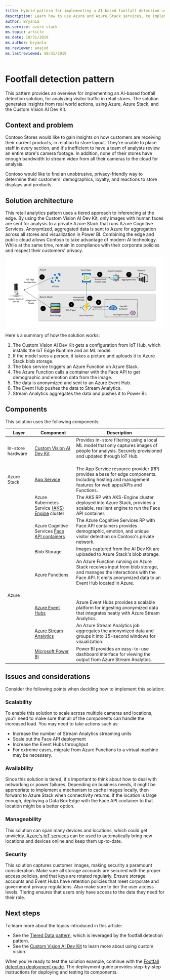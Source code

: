 ```yaml
---
title: Hybrid pattern for implementing a AI-based footfall detection using Azure and Azure Stack
description: Learn how to use Azure and Azure Stack services, to implement an AI-based footfall detection solution for analyzing retail store traffic.
author: BryanLa
ms.service: azure-stack
ms.topic: article
ms.date: 10/31/2019
ms.author: bryanla
ms.reviewer: anajod
ms.lastreviewed: 10/31/2019
---
```


# Footfall detection pattern

This pattern provides an overview for implementing an AI-based footfall detection solution, for analyzing visitor traffic in retail stores. The solution generates insights from real world actions, using Azure, Azure Stack, and the Custom Vision AI Dev Kit.

## Context and problem

Contoso Stores would like to gain insights on how customers are receiving their current products, in relation to store layout. They're unable to place staff in every section, and it's inefficient to have a team of analysts review an entire store's camera footage. In addition, none of their stores have enough bandwidth to stream video from all their cameras to the cloud for analysis. 

Contoso would like to find an unobtrusive, privacy-friendly way to determine their customers' demographics, loyalty, and reactions to store displays and products.

## Solution architecture

This retail analytics pattern uses a tiered approach to inferencing at the edge. By using the Custom Vision AI Dev Kit, only images with human faces are sent for analysis to a private Azure Stack that runs Azure Cognitive Services. Anonymized, aggregated data is sent to Azure for aggregation across all stores and visualization in Power BI. Combining the edge and public cloud allows Contoso to take advantage of modern AI technology. While at the same time, remain in compliance with their corporate policies and respect their customers' privacy.

[![Footfall detection solution](media/pattern-retail-footfall-detection/solution-architecture.png)](media/pattern-retail-footfall-detection/solution-architecture.png)

Here's a summary of how the solution works: 

1. The Custom Vision AI Dev Kit gets a configuration from IoT Hub, which installs the IoT Edge Runtime and an ML model.
2. If the model sees a person, it takes a picture and uploads it to Azure Stack blob storage. 
3. The blob service triggers an Azure Function on Azure Stack. 
4. The Azure Function calls a container with the Face API to get demographic and emotion data from the image.
5. The data is anonymized and sent to an Azure Event Hub.
6. The Event Hub pushes the data to Stream Analytics.
7. Stream Analytics aggregates the data and pushes it to Power BI.

## Components

This solution uses the following components:

| Layer | Component | Description |
|----------|-----------|-------------|
| In-store hardware | [Custom Vision AI Dev Kit](https://azure.github.io/Vision-AI-DevKit-Pages/) | Provides in-store filtering using a local ML model that only captures images of people for analysis. Securely provisioned and updated through IoT Hub.<br><br>|
| Azure Stack | [App Service](../operator/azure-stack-app-service-overview.md) | The App Service resource provider (RP) provides a base for edge components. Including hosting and management features for web apps/APIs and Functions. |
| | Azure Kubernetes Service [(AKS) Engine](https://github.com/Azure/aks-engine) cluster | The AKS RP with AKS-Engine cluster deployed into Azure Stack, provides a scalable, resilient engine to run the Face API container. |
| | Azure Cognitive Services [Face API containers](/azure/cognitive-services/face/face-how-to-install-containers)| The Azure Cognitive Services RP with Face API containers provides demographic, emotion, and unique visitor detection on Contoso's private network. |
| | Blob Storage | Images captured from the AI Dev Kit are uploaded to Azure Stack's blob storage. |
| | Azure Functions | An Azure Function running on Azure Stack receives input from blob storage, and manages the interactions with the Face API. It emits anonymized data to an Event Hub located in Azure.<br><br>|
| Azure |  |  |
|  | [Azure Event Hubs](/azure/event-hubs/) | Azure Event Hubs provides a scalable platform for ingesting anonymized data that integrates neatly with Azure Stream Analytics. |
|  | [Azure Stream Analytics](/azure/stream-analytics/) | An Azure Stream Analytics job aggregates the anonymized data and groups it into 15-second windows for visualization. |
|  | [Microsoft Power BI](https://powerbi.microsoft.com/) | Power BI provides an easy-to-use dashboard interface for viewing the output from Azure Stream Analytics. |

## Issues and considerations

Consider the following points when deciding how to implement this solution:

### Scalability 

To enable this solution to scale across multiple cameras and locations, you'll need to make sure that all of the components can handle the increased load. You may need to take actions such as:

- Increase the number of Stream Analytics streaming units
- Scale out the Face API deployment
- Increase the Event Hubs throughput
- For extreme cases, migrate from Azure Functions to a virtual machine may be necessary.

### Availability

Since this solution is tiered, it's important to think about how to deal with networking or power failures. Depending on business needs, it might be appropriate to implement a mechanism to cache images locally, then forward to Azure Stack when connectivity returns. If the location is large enough, deploying a Data Box Edge with the Face API container to that location might be a better option.

### Manageability

This solution can span many devices and locations, which could get unwieldy. [Azure's IoT services](/azure/iot-fundamentals/) can be used to automatically bring new locations and devices online and keep them up-to-date. 

### Security

This solution captures customer images, making security a paramount consideration. Make sure all storage accounts are secured with the proper access policies, and that keys are rotated regularly. Ensure storage accounts and Event Hubs have retention policies that meet corporate and government privacy regulations. Also make sure to tier the user access levels. Tiering ensures that users only have access to the data they need for their role.

## Next steps

To learn more about the topics introduced in this article:
- See the [Tiered Data pattern](solution-deployment-guide-tiered-data.md), which is leveraged by the footfall detection pattern.
- See the [Custom Vision AI Dev Kit](https://azure.github.io/Vision-AI-DevKit-Pages/) to learn more about using custom vision. 

When you're ready to test the solution example, continue with the [Footfall detection deployment guide](solution-deployment-guide-retail-footfall-detection.md). The deployment guide provides step-by-step instructions for deploying and testing its components.